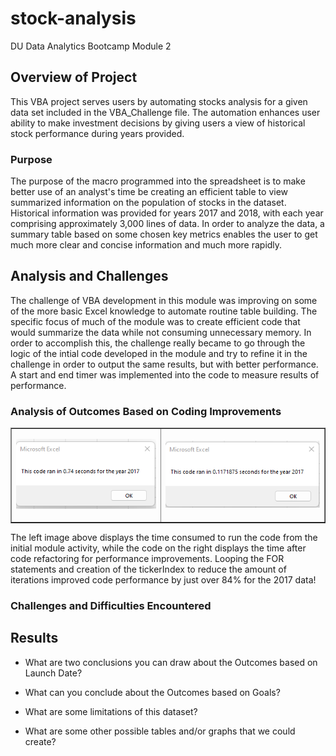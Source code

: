 # stock-analysis
DU Data Analytics Bootcamp Module 2

## Overview of Project
This VBA project serves users by automating stocks analysis for a given data set included in the VBA_Challenge file. The automation enhances user ability to make investment decisions by giving users a view of historical stock performance during years provided.

### Purpose
The purpose of the macro programmed into the spreadsheet is to make better use of an analyst's time be creating an efficient table to view summarized information on the population of stocks in the dataset. Historical information was provided for years 2017 and 2018, with each year comprising approximately 3,000 lines of data. In order to analyze the data, a summary table based on some chosen key metrics enables the user to get much more clear and concise information and much more rapidly.

## Analysis and Challenges
The challenge of VBA development in this module was improving on some of the more basic Excel knowledge to automate routine table building. The specific focus of much of the module was to create efficient code that would summarize the data while not consuming unnecessary memory. In order to accomplish this, the challenge really became to go through the logic of the intial code developed in the module and try to refine it in the challenge in order to output the same results, but with better performance. A start and end timer was implemented into the code to measure results of performance.

### Analysis of Outcomes Based on Coding Improvements
<TABLE BORDER=NONE align="center" CELLSPACING="20">
<TR>
<TD><p align="center">
    <img src="https://github.com/cb19weber/stock-analysis/blob/main/resources/Module_Green_Stocks_2017.png" />
    </p></TD>
<TD><p align="center">
    <img src="https://github.com/cb19weber/stock-analysis/blob/main/resources/VBA_Challenge_2017.png" />
    </p></TD>
</TR>
</TABLE>
The left image above displays the time consumed to run the code from the initial module activity, while the code on the right displays the time after code refactoring for performance improvements. Looping the FOR statements and creation of the tickerIndex to reduce the amount of iterations improved code performance by just over 84% for the 2017 data!
<p></p>


### Challenges and Difficulties Encountered

## Results

- What are two conclusions you can draw about the Outcomes based on Launch Date?

- What can you conclude about the Outcomes based on Goals?

- What are some limitations of this dataset?

- What are some other possible tables and/or graphs that we could create?
